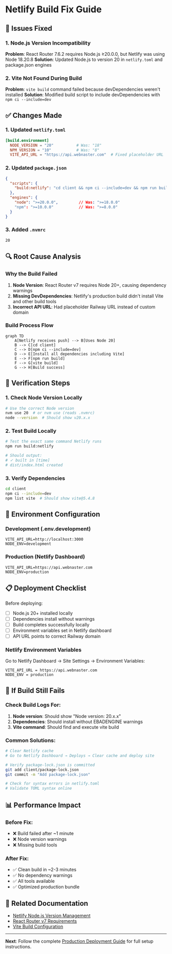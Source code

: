 # Netlify Build Fix Guide

## 🚨 **Issues Fixed**

### 1. Node.js Version Incompatibility
**Problem**: React Router 7.6.2 requires Node.js ≥20.0.0, but Netlify was using Node 18.20.8
**Solution**: Updated Node.js to version 20 in `netlify.toml` and package.json engines

### 2. Vite Not Found During Build
**Problem**: `vite build` command failed because devDependencies weren't installed
**Solution**: Modified build script to include devDependencies with `npm ci --include=dev`

## ✅ **Changes Made**

### 1. Updated `netlify.toml`
```toml
[build.environment]
  NODE_VERSION = "20"          # Was: "18"
  NPM_VERSION = "10"           # Was: "8"
  VITE_API_URL = "https://api.webnaster.com"  # Fixed placeholder URL
```

### 2. Updated `package.json`
```json
{
  "scripts": {
    "build:netlify": "cd client && npm ci --include=dev && npm run build"
  },
  "engines": {
    "node": ">=20.0.0",         // Was: ">=18.0.0"
    "npm": ">=10.0.0"           // Was: ">=8.0.0"
  }
}
```

### 3. Added `.nvmrc`
```
20
```

## 🔍 **Root Cause Analysis**

### Why the Build Failed
1. **Node Version**: React Router v7 requires Node 20+, causing dependency warnings
2. **Missing DevDependencies**: Netlify's production build didn't install Vite and other build tools
3. **Incorrect API URL**: Had placeholder Railway URL instead of custom domain

### Build Process Flow
```mermaid
graph TD
    A[Netlify receives push] --> B[Uses Node 20]
    B --> C[cd client]
    C --> D[npm ci --include=dev]
    D --> E[Install all dependencies including Vite]
    E --> F[npm run build]
    F --> G[vite build]
    G --> H[Build success]
```

## 🚀 **Verification Steps**

### 1. Check Node Version Locally
```bash
# Use the correct Node version
nvm use 20  # or nvm use (reads .nvmrc)
node --version  # Should show v20.x.x
```

### 2. Test Build Locally
```bash
# Test the exact same command Netlify runs
npm run build:netlify

# Should output:
# ✓ built in [time]
# dist/index.html created
```

### 3. Verify Dependencies
```bash
cd client
npm ci --include=dev
npm list vite  # Should show vite@5.4.8
```

## 🔧 **Environment Configuration**

### Development (.env.development)
```env
VITE_API_URL=http://localhost:3000
NODE_ENV=development
```

### Production (Netlify Dashboard)
```env
VITE_API_URL=https://api.webnaster.com
NODE_ENV=production
```

## 📋 **Deployment Checklist**

Before deploying:
- [ ] Node.js 20+ installed locally
- [ ] Dependencies install without warnings
- [ ] Build completes successfully locally
- [ ] Environment variables set in Netlify dashboard
- [ ] API URL points to correct Railway domain

### Netlify Environment Variables
Go to Netlify Dashboard → Site Settings → Environment Variables:
```
VITE_API_URL = https://api.webnaster.com
NODE_ENV = production
```

## 🐛 **If Build Still Fails**

### Check Build Logs For:
1. **Node version**: Should show "Node version: 20.x.x"
2. **Dependencies**: Should install without EBADENGINE warnings
3. **Vite command**: Should find and execute vite build

### Common Solutions:
```bash
# Clear Netlify cache
# Go to Netlify Dashboard → Deploys → Clear cache and deploy site

# Verify package-lock.json is committed
git add client/package-lock.json
git commit -m "Add package-lock.json"

# Check for syntax errors in netlify.toml
# Validate TOML syntax online
```

## 📊 **Performance Impact**

### Before Fix:
- ❌ Build failed after ~1 minute
- ❌ Node version warnings
- ❌ Missing build tools

### After Fix:
- ✅ Clean build in ~2-3 minutes
- ✅ No dependency warnings
- ✅ All tools available
- ✅ Optimized production bundle

## 🔗 **Related Documentation**

- [Netlify Node.js Version Management](https://docs.netlify.com/configure-builds/manage-dependencies/#node-js-and-javascript)
- [React Router v7 Requirements](https://reactrouter.com/en/main/start/installation)
- [Vite Build Configuration](https://vitejs.dev/guide/build.html)

---

**Next**: Follow the complete [Production Deployment Guide](./PRODUCTION_DEPLOYMENT.md) for full setup instructions. 
